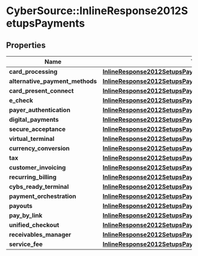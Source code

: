 # CyberSource::InlineResponse2012SetupsPayments

## Properties
Name | Type | Description | Notes
------------ | ------------- | ------------- | -------------
**card_processing** | [**InlineResponse2012SetupsPaymentsCardProcessing**](InlineResponse2012SetupsPaymentsCardProcessing.md) |  | [optional] 
**alternative_payment_methods** | [**InlineResponse2012SetupsPaymentsAlternativePaymentMethods**](InlineResponse2012SetupsPaymentsAlternativePaymentMethods.md) |  | [optional] 
**card_present_connect** | [**InlineResponse2012SetupsPaymentsCardProcessing**](InlineResponse2012SetupsPaymentsCardProcessing.md) |  | [optional] 
**e_check** | [**InlineResponse2012SetupsPaymentsCardProcessing**](InlineResponse2012SetupsPaymentsCardProcessing.md) |  | [optional] 
**payer_authentication** | [**InlineResponse2012SetupsPaymentsCardProcessing**](InlineResponse2012SetupsPaymentsCardProcessing.md) |  | [optional] 
**digital_payments** | [**InlineResponse2012SetupsPaymentsDigitalPayments**](InlineResponse2012SetupsPaymentsDigitalPayments.md) |  | [optional] 
**secure_acceptance** | [**InlineResponse2012SetupsPaymentsCardProcessing**](InlineResponse2012SetupsPaymentsCardProcessing.md) |  | [optional] 
**virtual_terminal** | [**InlineResponse2012SetupsPaymentsCardProcessing**](InlineResponse2012SetupsPaymentsCardProcessing.md) |  | [optional] 
**currency_conversion** | [**InlineResponse2012SetupsPaymentsCardProcessing**](InlineResponse2012SetupsPaymentsCardProcessing.md) |  | [optional] 
**tax** | [**InlineResponse2012SetupsPaymentsDigitalPayments**](InlineResponse2012SetupsPaymentsDigitalPayments.md) |  | [optional] 
**customer_invoicing** | [**InlineResponse2012SetupsPaymentsDigitalPayments**](InlineResponse2012SetupsPaymentsDigitalPayments.md) |  | [optional] 
**recurring_billing** | [**InlineResponse2012SetupsPaymentsCardProcessing**](InlineResponse2012SetupsPaymentsCardProcessing.md) |  | [optional] 
**cybs_ready_terminal** | [**InlineResponse2012SetupsPaymentsCardProcessing**](InlineResponse2012SetupsPaymentsCardProcessing.md) |  | [optional] 
**payment_orchestration** | [**InlineResponse2012SetupsPaymentsDigitalPayments**](InlineResponse2012SetupsPaymentsDigitalPayments.md) |  | [optional] 
**payouts** | [**InlineResponse2012SetupsPaymentsCardProcessing**](InlineResponse2012SetupsPaymentsCardProcessing.md) |  | [optional] 
**pay_by_link** | [**InlineResponse2012SetupsPaymentsDigitalPayments**](InlineResponse2012SetupsPaymentsDigitalPayments.md) |  | [optional] 
**unified_checkout** | [**InlineResponse2012SetupsPaymentsDigitalPayments**](InlineResponse2012SetupsPaymentsDigitalPayments.md) |  | [optional] 
**receivables_manager** | [**InlineResponse2012SetupsPaymentsDigitalPayments**](InlineResponse2012SetupsPaymentsDigitalPayments.md) |  | [optional] 
**service_fee** | [**InlineResponse2012SetupsPaymentsCardProcessing**](InlineResponse2012SetupsPaymentsCardProcessing.md) |  | [optional] 


